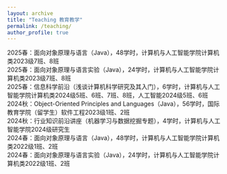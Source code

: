 ```yaml
---
layout: archive
title: "Teaching 教育教学"
permalink: /teaching/
author_profile: true
---
```


2025春：面向对象原理与语言（Java），48学时，计算机与人工智能学院计算机类2023级7班、8班  
2025春：面向对象原理与语言实验（Java），24学时，计算机与人工智能学院计算机类2023级7班、8班  
2025春：信息科学前沿（浅谈计算机科学研究及其入门），6学时，计算机与人工智能学院计算机类2024级5班、6班、7班、8班，人工智能2024级5班、6班  
2024秋：Object-Oriented Principles and Languages（Java），56学时，国际教育学院（留学生）软件工程2023级1班、2班  
2024秋：行业知识前沿讲座（机器学习与数据挖掘专题），4学时，计算机与人工智能学院2024级研究生  
2024春：面向对象原理与语言（Java），48学时，计算机与人工智能学院计算机类2022级1班、2班  
2024春：面向对象原理与语言实验（Java），24学时，计算机与人工智能学院计算机类2022级1班、2班  
